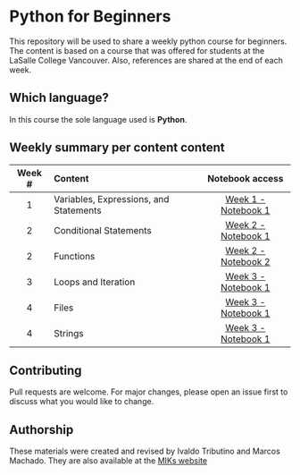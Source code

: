 # Python for Beginners

This repository will be used to share a weekly python course for beginners. The content is based on a course that was offered for students at the LaSalle College Vancouver. Also, references are shared at the end of each week.

## Which language?
In this course the sole language used is **Python**.


## Weekly summary per content content

Week # | Content | Notebook access
:----:|:-----|:-------:
1   | Variables, Expressions, and Statements  | [Week 1 - Notebook 1](https://github.com/machadomr/Python_MIK/blob/main/MIK_Python_Week1/Week1_Notebook1.ipynb)
2   | Conditional Statements                  | [Week 2 - Notebook 1](https://github.com/machadomr/Python_MIK/blob/main/MIK_Python_Week2/Week2_Notebook1.ipynb)
2   | Functions                               | [Week 2 - Notebook 2](https://github.com/machadomr/Python_MIK/blob/main/MIK_Python_Week2/Week2_Notebook2.ipynb)
3   | Loops and Iteration                     | [Week 3 - Notebook 1](https://github.com/machadomr/Python_MIK/blob/main/MIK_Python_Week3/Week3_Notebook1.ipynb)
4   | Files                     | [Week 3 - Notebook 1](https://github.com/machadomr/Python_MIK/blob/main/MIK_Python_Week4/Week4_Notebook1.ipynb)
4   | Strings                     | [Week 3 - Notebook 1](https://github.com/machadomr/Python_MIK/blob/main/MIK_Python_Week4/Week4_Notebook2.ipynb)

## Contributing
Pull requests are welcome. For major changes, please open an issue first to discuss what you would like to change.

## Authorship
These materials were created and revised by Ivaldo Tributino and Marcos Machado. They are also available at the [MIKs website](https://www.miktutors.com/)
